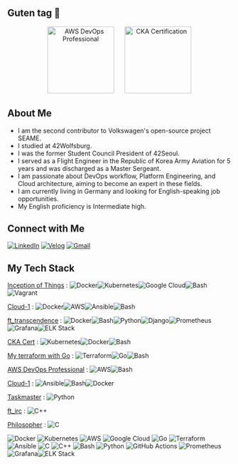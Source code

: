 ## Guten tag 👋

<p align="center">
  <img src="https://github.com/user-attachments/assets/60b733c9-b9c1-415c-a334-6ef404f8313b" width="150" height="150" alt="AWS DevOps Professional" style="margin-right: 20px;">
  <img src="https://github.com/user-attachments/assets/33efbff2-3245-47ad-8027-fd977f52fe1d" width="150" height="150" alt="CKA Certification">
</p>




## About Me

* I am the second contributor to Volkswagen's open-source project SEAME.
* I studied at 42Wolfsburg.
* I was the former Student Council President of 42Seoul.
* I served as a Flight Engineer in the Republic of Korea Army Aviation for 5 years and was discharged as a Master Sergeant.
* I am passionate about DevOps workflow, Platform Engineering, and Cloud architecture, aiming to become an expert in these fields.
* I am currently living in Germany and looking for English-speaking job opportunities.
* My English proficiency is Intermediate high.

## Connect with Me

[![LinkedIn](https://img.shields.io/badge/LinkedIn-0077B5?style=flat&logo=linkedin&logoColor=white)](https://www.linkedin.com/in/sejokimde/)
[![Velog](https://img.shields.io/badge/Velog-20C997?style=flat&logo=velog&logoColor=white)](https://velog.io/@sejokim/posts)
[![Gmail](https://img.shields.io/badge/Gmail-D14836?style=flat&logo=gmail&logoColor=white)](mailto:bod092512@gmail.com)

## My Tech Stack
[Inception of Things](https://github.com/sejoonkimmm/Inception-of-things-IoT-) : ![Docker](https://img.shields.io/badge/Docker-2496ED?style=flat&logo=docker&logoColor=white)![Kubernetes](https://img.shields.io/badge/Kubernetes-326CE5?style=flat&logo=kubernetes&logoColor=white)![Google Cloud](https://img.shields.io/badge/Google_Cloud-4285F4?style=flat&logo=google-cloud&logoColor=white)![Bash](https://img.shields.io/badge/Bash-4EAA25?style=flat&logo=gnu-bash&logoColor=white)![Vagrant](https://img.shields.io/badge/Vagrant-1563FF?style=flat&logo=vagrant&logoColor=white)

[Cloud-1](https://github.com/sejoonkimmm/Cloud-1) : ![Docker](https://img.shields.io/badge/Docker-2496ED?style=flat&logo=docker&logoColor=white)![AWS](https://img.shields.io/badge/AWS-232F3E?style=flat&logo=amazon-aws&logoColor=white)![Ansible](https://img.shields.io/badge/Ansible-EE0000?style=flat&logo=ansible&logoColor=white)![Bash](https://img.shields.io/badge/Bash-4EAA25?style=flat&logo=gnu-bash&logoColor=white)

[ft_transcendence](https://github.com/sejoonkimmm/ft_transcendence) : ![Docker](https://img.shields.io/badge/Docker-2496ED?style=flat&logo=docker&logoColor=white)![Bash](https://img.shields.io/badge/Bash-4EAA25?style=flat&logo=gnu-bash&logoColor=white)![Python](https://img.shields.io/badge/Python-3776AB?style=flat&logo=python&logoColor=white)![Django](https://img.shields.io/badge/Django-092E20?style=flat&logo=django&logoColor=white)![Prometheus](https://img.shields.io/badge/Prometheus-E6522C?style=flat&logo=prometheus&logoColor=white)![Grafana](https://img.shields.io/badge/Grafana-F46800?style=flat&logo=grafana&logoColor=white)![ELK Stack](https://img.shields.io/badge/ELK_Stack-005571?style=flat&logo=elastic-stack&logoColor=white)

[CKA Cert](https://www.cncf.io/training/certification/cka/#:~:text=The%20purpose%20of%20the%20Certified,issues%20from%20a%20command%20line.) : ![Kubernetes](https://img.shields.io/badge/Kubernetes-326CE5?style=flat&logo=kubernetes&logoColor=white)![Docker](https://img.shields.io/badge/Docker-2496ED?style=flat&logo=docker&logoColor=white)![Bash](https://img.shields.io/badge/Bash-4EAA25?style=flat&logo=gnu-bash&logoColor=white)

[My terraform with Go](https://github.com/sejoonkimmm/My-Terraform-with-Golang) : ![Terraform](https://img.shields.io/badge/Terraform-7B42BC?style=flat&logo=terraform&logoColor=white)![Go](https://img.shields.io/badge/Go-00ADD8?style=flat&logo=go&logoColor=white)![Bash](https://img.shields.io/badge/Bash-4EAA25?style=flat&logo=gnu-bash&logoColor=white)

[AWS DevOps Professional](https://github.com/sejoonkimmm/AWS-DevOps-Professional) : ![AWS](https://img.shields.io/badge/AWS-232F3E?style=flat&logo=amazon-aws&logoColor=white)![Bash](https://img.shields.io/badge/Bash-4EAA25?style=flat&logo=gnu-bash&logoColor=white)

[Cloud-1](https://github.com/sejoonkimmm/Cloud-1) : ![Ansible](https://img.shields.io/badge/Ansible-EE0000?style=flat&logo=ansible&logoColor=white)![Bash](https://img.shields.io/badge/Bash-4EAA25?style=flat&logo=gnu-bash&logoColor=white)![Docker](https://img.shields.io/badge/Docker-2496ED?style=flat&logo=docker&logoColor=white)

[Taskmaster](https://github.com/sejoonkimmm/taskmaster) : ![Python](https://img.shields.io/badge/Python-3776AB?style=flat&logo=python&logoColor=white)

[ft_irc](https://github.com/sejoonkimmm/ft_irc) : ![C++](https://img.shields.io/badge/C++-00599C?style=flat&logo=c%2B%2B&logoColor=white)

[Philosopher](https://github.com/sejoonkimmm/Philosopher) : ![C](https://img.shields.io/badge/C-A8B9CC?style=flat&logo=c&logoColor=white)





![Docker](https://img.shields.io/badge/Docker-2496ED?style=flat&logo=docker&logoColor=white)
![Kubernetes](https://img.shields.io/badge/Kubernetes-326CE5?style=flat&logo=kubernetes&logoColor=white)
![AWS](https://img.shields.io/badge/AWS-232F3E?style=flat&logo=amazon-aws&logoColor=white)
![Google Cloud](https://img.shields.io/badge/Google_Cloud-4285F4?style=flat&logo=google-cloud&logoColor=white)
![Go](https://img.shields.io/badge/Go-00ADD8?style=flat&logo=go&logoColor=white)
![Terraform](https://img.shields.io/badge/Terraform-7B42BC?style=flat&logo=terraform&logoColor=white)
![Ansible](https://img.shields.io/badge/Ansible-EE0000?style=flat&logo=ansible&logoColor=white)
![C](https://img.shields.io/badge/C-A8B9CC?style=flat&logo=c&logoColor=white)
![C++](https://img.shields.io/badge/C++-00599C?style=flat&logo=c%2B%2B&logoColor=white)
![Bash](https://img.shields.io/badge/Bash-4EAA25?style=flat&logo=gnu-bash&logoColor=white)
![Python](https://img.shields.io/badge/Python-3776AB?style=flat&logo=python&logoColor=white)
![GitHub Actions](https://img.shields.io/badge/GitHub_Actions-2088FF?style=flat&logo=github-actions&logoColor=white)
![Prometheus](https://img.shields.io/badge/Prometheus-E6522C?style=flat&logo=prometheus&logoColor=white)![Grafana](https://img.shields.io/badge/Grafana-F46800?style=flat&logo=grafana&logoColor=white)![ELK Stack](https://img.shields.io/badge/ELK_Stack-005571?style=flat&logo=elastic-stack&logoColor=white)


